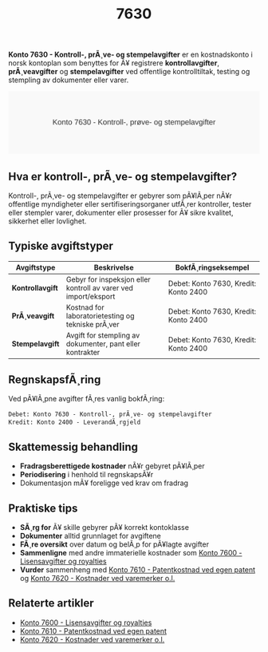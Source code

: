 ﻿---
title: "7630"
meta_title: "7630"
meta_description: '**Konto 7630 - Kontroll-, prÃ¸ve- og stempelavgifter** er en kostnadskonto i norsk kontoplan som benyttes for Ã¥ registrere **kontrollavgifter**, **prÃ¸veavgift...'
slug: 7630
type: blog
layout: pages/single
---

**Konto 7630 - Kontroll-, prÃ¸ve- og stempelavgifter** er en kostnadskonto i norsk kontoplan som benyttes for Ã¥ registrere **kontrollavgifter**, **prÃ¸veavgifter** og **stempelavgifter** ved offentlige kontrolltiltak, testing og stempling av dokumenter eller varer.

![Konto 7630 - Kontroll-, prÃ¸ve- og stempelavgifter](7630-kontroll-prove-og-stempelavgifter-image.svg)

## Hva er kontroll-, prÃ¸ve- og stempelavgifter?

Kontroll-, prÃ¸ve- og stempelavgifter er gebyrer som pÃ¥lÃ¸per nÃ¥r offentlige myndigheter eller sertifiseringsorganer utfÃ¸rer kontroller, tester eller stempler varer, dokumenter eller prosesser for Ã¥ sikre kvalitet, sikkerhet eller lovlighet.

## Typiske avgiftstyper

| Avgiftstype      | Beskrivelse                                              | BokfÃ¸ringseksempel                                     |
|------------------|----------------------------------------------------------|--------------------------------------------------------|
| **Kontrollavgift** | Gebyr for inspeksjon eller kontroll av varer ved import/eksport | Debet: Konto 7630, Kredit: Konto 2400                  |
| **PrÃ¸veavgift**   | Kostnad for laboratorietesting og tekniske prÃ¸ver        | Debet: Konto 7630, Kredit: Konto 2400                  |
| **Stempelavgift** | Avgift for stempling av dokumenter, pant eller kontrakter | Debet: Konto 7630, Kredit: Konto 2400                  |

## RegnskapsfÃ¸ring

Ved pÃ¥lÃ¸pne avgifter fÃ¸res vanlig bokfÃ¸ring:

```text
Debet: Konto 7630 - Kontroll-, prÃ¸ve- og stempelavgifter
Kredit: Konto 2400 - LeverandÃ¸rgjeld
```

## Skattemessig behandling

- **Fradragsberettigede kostnader** nÃ¥r gebyret pÃ¥lÃ¸per
- **Periodisering** i henhold til regnskapsÃ¥r
- Dokumentasjon mÃ¥ foreligge ved krav om fradrag

## Praktiske tips

- **SÃ¸rg for** Ã¥ skille gebyrer pÃ¥ korrekt kontoklasse
- **Dokumenter** alltid grunnlaget for avgiftene
- **FÃ¸re oversikt** over datum og belÃ¸p for pÃ¥lagte avgifter
- **Sammenligne** med andre immaterielle kostnader som [Konto 7600 - Lisensavgifter og royalties](/blogs/kontoplan/7600-lisensavgifter-og-royalties "Konto 7600 - Lisensavgifter og royalties")
- **Vurder** sammenheng med [Konto 7610 - Patentkostnad ved egen patent](/blogs/kontoplan/7610-patentkostnad-ved-egen-patent "Konto 7610 - Patentkostnad ved egen patent") og [Konto 7620 - Kostnader ved varemerker o.l.](/blogs/kontoplan/7620-kostnader-ved-varemerker-o-l "Konto 7620 - Kostnader ved varemerker o.l.")

## Relaterte artikler

- [Konto 7600 - Lisensavgifter og royalties](/blogs/kontoplan/7600-lisensavgifter-og-royalties "Konto 7600 - Lisensavgifter og royalties")
- [Konto 7610 - Patentkostnad ved egen patent](/blogs/kontoplan/7610-patentkostnad-ved-egen-patent "Konto 7610 - Patentkostnad ved egen patent")
- [Konto 7620 - Kostnader ved varemerker o.l.](/blogs/kontoplan/7620-kostnader-ved-varemerker-o-l "Konto 7620 - Kostnader ved varemerker o.l.")
